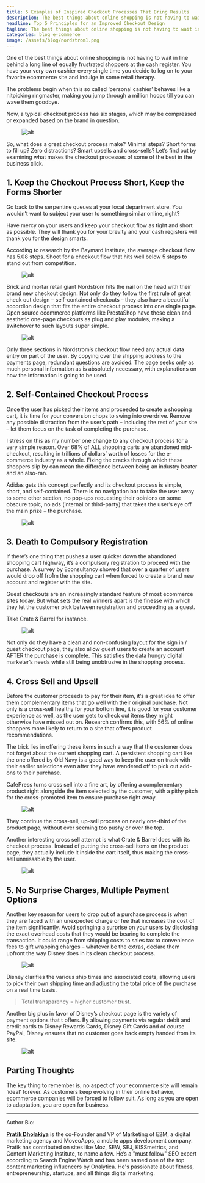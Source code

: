 ```yaml
---
title: 5 Examples of Inspired Checkout Processes That Bring Results
description: The best things about online shopping is not having to wait in line behind a long line of equally frustrated shoppers at the cash register
headline: Top 5 Principles for an Improved Checkout Design
tagline: The best things about online shopping is not having to wait in line behind a long line of equally frustrated shoppers at the cash register.
categories: blog e-commerce
image: /assets/blog/nordstrom1.png
---
```


One of the best things about online shopping is not having to wait in line behind a long line of equally frustrated shoppers at the cash register. You have your very own cashier every single time you decide to log on to your favorite ecommerce site and indulge in some retail therapy.

The problems begin when this so called ‘personal cashier’ behaves like a nitpicking ringmaster, making you jump through a million hoops till you can wave them goodbye.

Now, a typical checkout process has six stages, which may be compressed or expanded based on the brand in question.

<figure class="post-image post-image-center">
    <img src="/assets/blog/Screen-Shot-2014-11-11-at-12.00.45-PM.png" alt="alt">
</figure>

So, what does a great checkout process make? Minimal steps? Short forms to fill up? Zero distractions? Smart upsells and cross-sells? Let’s find out by examining what makes the checkout processes of some of the best in the business click.

## 1. Keep the Checkout Process Short, Keep the Forms Shorter

Go back to the serpentine queues at your local department store. You wouldn’t want to subject your user to something similar online, right?

Have mercy on your users and keep your checkout flow as tight and short as possible. They will thank you for your brevity and your cash registers will thank you for the design smarts.

According to research by the Baymard Institute, the average checkout flow has 5.08 steps. Shoot for a checkout flow that hits well below 5 steps to stand out from competition.

<figure class="post-image post-image-center">
    <img src="/assets/blog/nordstrom1.png" alt="alt">
</figure>

Brick and mortar retail giant Nordstrom hits the nail on the head with their brand new checkout design. Not only do they follow the first rule of great check out design – self-contained checkouts – they also have a beautiful accordion design that fits the entire checkout process into one single page. Open source ecommerce platforms like PrestaShop have these clean and aesthetic one-page checkouts as plug and play modules, making a switchover to such layouts super simple.

<figure class="post-image post-image-center">
    <img src="/assets/blog/nordstrom2-712x1024.png" alt="alt">
</figure>

Only three sections in Nordstrom’s checkout flow need any actual data entry on part of the user. By copying over the shipping address to the payments page, redundant questions are avoided. The page seeks only as much personal information as is absolutely necessary, with explanations on how the information is going to be used.

## 2. Self-Contained Checkout Process

Once the user has picked their items and proceeded to create a shopping cart, it is time for your conversion chops to swing into overdrive. Remove any possible distraction from the user’s path – including the rest of your site – let them focus on the task of completing the purchase.

I stress on this as my number one change to any checkout process for a very simple reason. Over 68% of ALL shopping carts are abandoned mid-checkout, resulting in trillions of dollars’ worth of losses for the e-commerce industry as a whole. Fixing the cracks through which these shoppers slip by can mean the difference between being an industry beater and an also-ran.

Adidas gets this concept perfectly and its checkout process is simple, short, and self-contained. There is no navigation bar to take the user away to some other section, no pop-ups requesting their opinions on some obscure topic, no ads (internal or third-party) that takes the user’s eye off the main prize – the purchase.

<figure class="post-image post-image-center">
    <img src="/assets/blog/adidas1.png" alt="alt">
</figure>

## 3. Death to Compulsory Registration

If there’s one thing that pushes a user quicker down the abandoned shopping cart highway, it’s a compulsory registration to proceed with the purchase. A survey by Econsultancy showed that over a quarter of users would drop off fro1m the shopping cart when forced to create a brand new account and register with the site.

Guest checkouts are an increasingly standard feature of most ecommerce sites today. But what sets the real winners apart is the finesse with which they let the customer pick between registration and proceeding as a guest.

Take Crate & Barrel for instance.

<figure class="post-image post-image-center">
    <img src="/assets/blog/cratebarrel1.png" alt="alt">
</figure>

Not only do they have a clean and non-confusing layout for the sign in / guest checkout page, they also allow guest users to create an account AFTER the purchase is complete. This satisfies the data hungry digital marketer’s needs while still being unobtrusive in the shopping process.

## 4. Cross Sell and Upsell

Before the customer proceeds to pay for their item, it’s a great idea to offer them complementary items that go well with their original purchase. Not only is a cross-sell healthy for your bottom line, it is good for your customer experience as well, as the user gets to check out items they might otherwise have missed out on. Research confirms this, with 56% of online shoppers more likely to return to a site that offers product recommendations.

The trick lies in offering these items in such a way that the customer does not forget about the current shopping cart. A persistent shopping cart like the one offered by Old Navy is a good way to keep the user on track with their earlier selections even after they have wandered off to pick out add-ons to their purchase.

CafePress turns cross sell into a fine art, by offering a complementary product right alongside the item selected by the customer, with a pithy pitch for the cross-promoted item to ensure purchase right away.

<figure class="post-image post-image-center">
    <img src="/assets/blog/cafepress.png" alt="alt">
</figure>

They continue the cross-sell, up-sell process on nearly one-third of the product page, without ever seeming too pushy or over the top.

Another interesting cross sell attempt is what Crate & Barrel does with its checkout process. Instead of putting the cross-sell items on the product page, they actually include it inside the cart itself, thus making the cross-sell unmissable by the user.

<figure class="post-image post-image-center">
    <img src="/assets/blog/cratebarrel2.png" alt="alt">
</figure>

## 5. No Surprise Charges, Multiple Payment Options

Another key reason for users to drop out of a purchase process is when they are faced with an unexpected charge or fee that increases the cost of the item significantly. Avoid springing a surprise on your users by disclosing the exact overhead costs that they would be bearing to complete the transaction. It could range from shipping costs to sales tax to convenience fees to gift wrapping charges – whatever be the extras, declare them upfront the way Disney does in its clean checkout process.

<figure class="post-image post-image-center">
    <img src="/assets/blog/disney1.png" alt="alt">
</figure>

Disney clarifies the various ship times and associated costs, allowing users to pick their own shipping time and adjusting the total price of the purchase on a real time basis.

> Total transparency = higher customer trust.

Another big plus in favor of Disney’s checkout page is the variety of payment options that t offers. By allowing payments via regular debit and credit cards to Disney Rewards Cards, Disney Gift Cards and of course PayPal, Disney ensures that no customer goes back empty handed from its site.

<figure class="post-image post-image-center">
    <img src="/assets/blog/disney2.png" alt="alt">
</figure>

## Parting Thoughts

The key thing to remember is, no aspect of your ecommerce site will remain ‘ideal’ forever. As customers keep evolving in their online behavior, ecommerce companies will be forced to follow suit. As long as you are open to adaptation, you are open for business.

---

Author Bio:
	
[**Pratik Dholakiya**](https://twitter.com/dholakiyapratik) is the co-Founder and VP of Marketing of E2M, a digital marketing agency and MoveoApps, a mobile 
apps development company. Pratik has contributed on sites like Moz, SEW, SEJ, KISSmetrics, and Content Marketing 
Institute, to name a few. He’s a "must follow" SEO expert according to Search Engine Watch and has been named one of 
the top content marketing influencers by Onalytica. He's passionate about fitness, entrepreneurship, startups, and all 
things digital marketing.